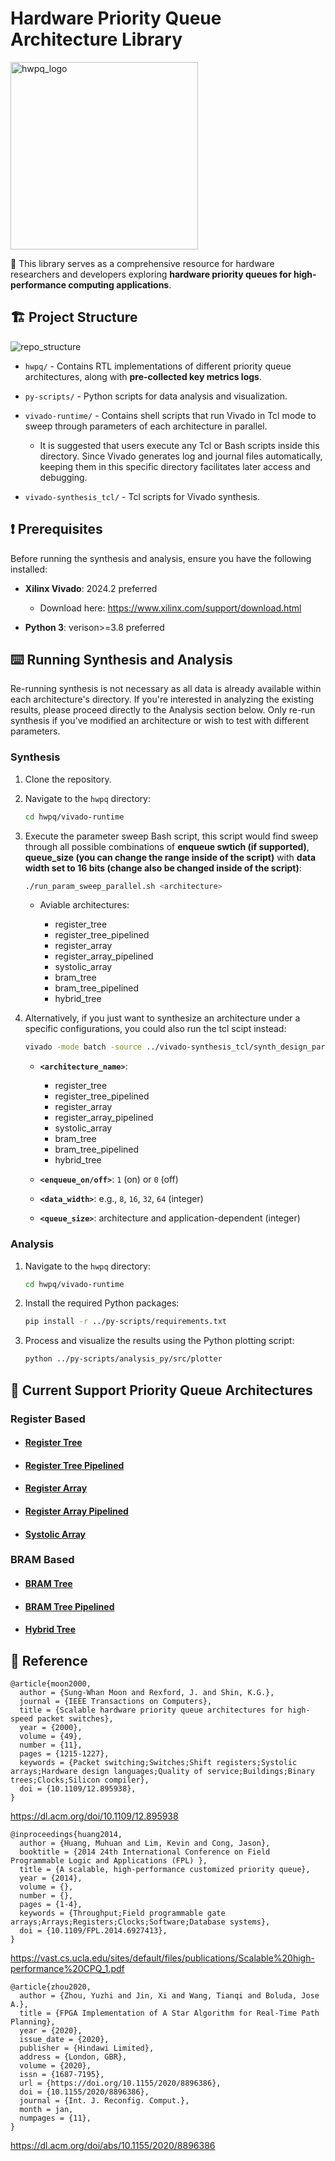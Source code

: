 # Hardware Priority Queue Architecture Library

<img src="./imgs/ChatGPT_Logo.png" alt="hwpq_logo" width="300" height="300">

🎯 This library serves as a comprehensive resource for hardware researchers and developers exploring **hardware priority queues for high-performance computing applications**.

<!-- It enables straightforward comparison of various architectural approaches published in literature, supporting critical use cases such as task scheduling, event simulation, network packet processing, and real-time systems. -->

<!-- This project presents a comprehensive evaluation of hardware priority queue architectures, focusing on their performance, resource utilization, and scalability in modern FPGA implementations. We analyze various architectures proposed in the past decades, including register tree, register array, systolic array, BRAM tree, and hybrid tree designs, under different configurations and queue sizes. Our study provides insights into architectural trade-offs and helps researchers choose the most suitable design for their specific requirements. To support reproducibility and further research, we provide this open-source library containing parameterized RTL implementations of each architecture, along with synthesis and analysis scripts compatible with [Xilinx Vivado](https://www.amd.com/en/products/software/adaptive-socs-and-fpgas/vivado.html). -->

<!-- ## Overview -->

<!-- In typical software implementations, a priority queue is often realized using a binary heap. During an enqueue operation, the new item is inserted at the leftmost available position in the heap and may then be repeatedly swapped with its parent node (a process known as heapify-up) to restore the heap property. Conversely, a dequeue operation retrieves the maximum/minimum element from the root and replaces it with the rightmost non-empty node at the last level. This displaced element is then propagated downward (heapify-down), repeatedly compared with its children until it reaches its correct position in the tree. Both enqueue and dequeue operations have a worst-case time complexity of $O(log\ N)$, as an element may need to traverse the height of the binary tree to maintain the heap structure. -->

<!-- **By implementing the priority queue in hardware, we can leverage the inherent parallelism of FPGAs to perform compare-and-swap operations concurrently across different levels of the data structure, achieving constant-time operation in ideal scenarios.** -->

<!-- ## Methodology -->

<!-- To ensure uniform testing across all architectures, we developed a **standardized interface** that encapsulates each implementation, enabling seamless integration with a unified testbench. This interface facilitated a consistent verification environment to validate the functionality of all modules, ensuring support for the core operations: **enqueue**, **dequeue**, and **replace**. -->

<!-- Following functional verification using a suite of RTL testbenches, each priority queue architecture was synthesized and implemented using AMD Vivado. A parameter sweep was conducted to evaluate how different design factors influence performance and resource utilization. The parameters explored included queue size, support for the enqueue operation, and the use of pipelining. -->

<!-- [The AMD Artix UltraScale+ FPGA (XCAU25P)](https://www.amd.com/en/products/adaptive-socs-and-fpgas/fpga/artix-ultrascale-plus.html) was selected as the test platform due to its ample availability of LUTs, FFs, and BRAMs. This resource-rich environment helped mitigate the impact of hardware limitations, allowing for a more accurate assessment of architectural scalability and efficiency. **Users of this library are free to switch to any other platform by changing the relevant parameters in the Tcl scripts; the step-by-step method is described below.** -->

<!-- As a result, observed performance bottlenecks and scalability constraints were attributed primarily to architectural design choices rather than hardware shortages.  -->

<!-- For each configuration, we measured the **maximum achievable operating frequency** and recorded resource consumption in terms of **lookup tables (LUTs)**, **flip-flops (FFs)**, and **block RAMs (BRAMs)**. These measurements enabled us to evaluate both performance and resource efficiency relative to the targeted throughput. -->

<!-- ## How to Use -->

## 🏗️ Project Structure

![repo_structure](./imgs/hwpq_structure.png)

- `hwpq/` - Contains RTL implementations of different priority queue architectures, along with **pre-collected key metrics logs**.

- `py-scripts/` - Python scripts for data analysis and visualization.

- `vivado-runtime/` - Contains shell scripts that run Vivado in Tcl mode to sweep through parameters of each architecture in parallel.

  - It is suggested that users execute any Tcl or Bash scripts inside this directory. Since Vivado generates log and journal files automatically, keeping them in this specific directory facilitates later access and debugging.

- `vivado-synthesis_tcl/` - Tcl scripts for Vivado synthesis.

## ❗ Prerequisites

Before running the synthesis and analysis, ensure you have the following installed:

- **Xilinx Vivado**: 2024.2 preferred

  - Download here: https://www.xilinx.com/support/download.html

- **Python 3**: verison>=3.8 preferred

## ⌨️ Running Synthesis and Analysis

Re-running synthesis is not necessary as all data is already available within each architecture's directory. If you're interested in analyzing the existing results, please proceed directly to the Analysis section below. Only re-run synthesis if you've modified an architecture or wish to test with different parameters.

### Synthesis

1.  Clone the repository.
2.  Navigate to the `hwpq` directory:

    ```bash
    cd hwpq/vivado-runtime
    ```

3.  Execute the parameter sweep Bash script, this script would find sweep through all possible combinations of **enqueue swtich (if supported)**, **queue_size (you can change the range inside of the script)** with **data width set to 16 bits (change also be changed inside of the script)**:

    ```bash
    ./run_param_sweep_parallel.sh <architecture>
    ```

    - Aviable architectures:

      - register_tree
      - register_tree_pipelined
      - register_array
      - register_array_pipelined
      - systolic_array
      - bram_tree
      - bram_tree_pipelined
      - hybrid_tree

4.  Alternatively, if you just want to synthesize an architecture under a specific configurations, you could also run the tcl scipt instead:

    ```bash
    vivado -mode batch -source ../vivado-synthesis_tcl/synth_design_param_sweep_parallel.tcl -tclargs <architecture_name> <enqueue_on/off> <data_width> <queue_size>
    ```

    - **`<architecture_name>`**:

      - register_tree
      - register_tree_pipelined
      - register_array
      - register_array_pipelined
      - systolic_array
      - bram_tree
      - bram_tree_pipelined
      - hybrid_tree

    - **`<enqueue_on/off>`**: `1` (on) or `0` (off)

    - **`<data_width>`**: e.g., `8`, `16`, `32`, `64` (integer)

    - **`<queue_size>`**: architecture and application-dependent (integer)

### Analysis

1.  Navigate to the `hwpq` directory:

    ```bash
    cd hwpq/vivado-runtime
    ```

2.  Install the required Python packages:

    ```bash
    pip install -r ../py-scripts/requirements.txt
    ```

3.  Process and visualize the results using the Python plotting script:

    ```bash
    python ../py-scripts/analysis_py/src/plotter
    ```

## 📐 Current Support Priority Queue Architectures

### Register Based

- #### [Register Tree](hwpq/register_tree/README.md)

- #### [Register Tree Pipelined](hwpq/register_tree_pipelined/README.md)

- #### [Register Array](hwpq/register_array/README.md)

- #### [Register Array Pipelined](hwpq/register_array_pipelined/README.md)

- #### [Systolic Array](hwpq/systolic_array/README.md)

### BRAM Based

- #### [BRAM Tree](hwpq/bram_tree/README.md)

- #### [BRAM Tree Pipelined](hwpq/bram_tree_pipelined/README.md)

- #### [Hybrid Tree](hwpq/hybrid_tree/README.md)

## 📝 Reference

```
@article{moon2000,
  author = {Sung-Whan Moon and Rexford, J. and Shin, K.G.},
  journal = {IEEE Transactions on Computers},
  title = {Scalable hardware priority queue architectures for high-speed packet switches},
  year = {2000},
  volume = {49},
  number = {11},
  pages = {1215-1227},
  keywords = {Packet switching;Switches;Shift registers;Systolic arrays;Hardware design languages;Quality of service;Buildings;Binary trees;Clocks;Silicon compiler},
  doi = {10.1109/12.895938},
}
```

https://dl.acm.org/doi/10.1109/12.895938

```
@inproceedings{huang2014,
  author = {Huang, Muhuan and Lim, Kevin and Cong, Jason},
  booktitle = {2014 24th International Conference on Field Programmable Logic and Applications (FPL) },
  title = {A scalable, high-performance customized priority queue},
  year = {2014},
  volume = {},
  number = {},
  pages = {1-4},
  keywords = {Throughput;Field programmable gate arrays;Arrays;Registers;Clocks;Software;Database systems},
  doi = {10.1109/FPL.2014.6927413},
}
```

https://vast.cs.ucla.edu/sites/default/files/publications/Scalable%20high-performance%20CPQ_1.pdf

```
@article{zhou2020,
  author = {Zhou, Yuzhi and Jin, Xi and Wang, Tianqi and Boluda, Jose A.},
  title = {FPGA Implementation of A Star Algorithm for Real-Time Path Planning},
  year = {2020},
  issue_date = {2020},
  publisher = {Hindawi Limited},
  address = {London, GBR},
  volume = {2020},
  issn = {1687-7195},
  url = {https://doi.org/10.1155/2020/8896386},
  doi = {10.1155/2020/8896386},
  journal = {Int. J. Reconfig. Comput.},
  month = jan,
  numpages = {11},
}
```

https://dl.acm.org/doi/abs/10.1155/2020/8896386
